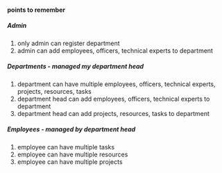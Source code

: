 #### points to remember

##### Admin
1. only admin can register department
2. admin can add employees, officers, technical experts to department



##### Departments - managed my department head
1. department can have multiple employees, officers, technical experts, projects, resources, tasks
2. department head can add employees, officers, technical experts to department
3. department head can add projects, resources, tasks to department

##### Employees - managed by department head
1. employee can have multiple tasks
2. employee can have multiple resources
3. employee can have multiple projects